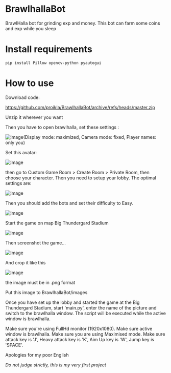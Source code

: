 # BrawlhallaBot
BrawlHalla bot for grinding exp and money.
This bot can farm some coins and exp while you sleep

# Install requirements
```
pip install Pillow opencv-python pyautogui
```

# How to use

Download code:

https://github.com/proikla/BrawlhallaBot/archive/refs/heads/master.zip

Unzip it wherever you want

Then you have to open brawlhalla, set these settings : 

![image](https://user-images.githubusercontent.com/58581541/173115585-36379276-1431-4742-9834-d36277c62ce0.png)(Display mode: maximized, Camera mode: fixed, Player names: only you)

Set this avatar:

![image](https://user-images.githubusercontent.com/58581541/173119224-27f1a225-2770-4e46-bef0-ca11ba191e3f.png)

then go to Custom Game Room > Create Room > Private Room, then choose your character. 
Then you need to setup your lobby. The optimal settings are:

![image](https://user-images.githubusercontent.com/58581541/173114325-23e5fae3-84d8-487f-a0ce-688a9eef3422.png)

Then you should add the bots and set their difficulty to Easy.

![image](https://user-images.githubusercontent.com/58581541/173114690-bc17cb6d-9bd2-4003-998e-dccb4c223431.png)

Start the game on map Big Thundergard Stadium

![image](https://user-images.githubusercontent.com/58581541/173114956-ec54586a-0924-49e5-b686-b5133485cb46.png)

Then screenshot the game...

![image](https://user-images.githubusercontent.com/58581541/173115171-ebe02b15-d1fa-4506-801b-22b006864988.png)

And crop it like this 

![image](https://user-images.githubusercontent.com/58581541/173115276-dfc66b23-5bb8-4da6-805d-3b018494bf59.png)

the image must be in .png format

Put this image to BrawlhallaBot/images

Once you have set up the lobby and started the game at the Big Thundergard Stadium, start 'main.py', enter the name of the picture and switch to the brawlhalla window. The script will be executed while the active window is brawlhalla.

Make sure you're using FullHd monitor (1920x1080). Make sure active window is brawlhalla. Make sure you are using Maximised mode. Make sure attack key is 'J', Heavy attack key is 'K', Aim Up key is 'W', Jump key is 'SPACE'.

Apologies for my poor English

*Do not judge strictly, this is my very first project*
